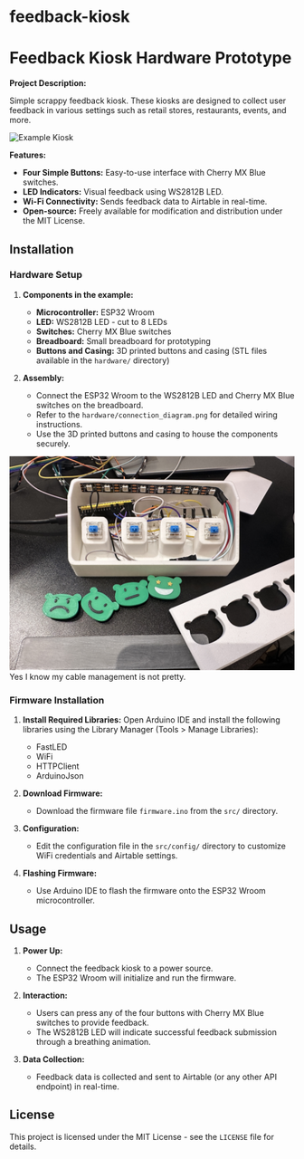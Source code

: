# feedback-kiosk

# Feedback Kiosk Hardware Prototype

**Project Description:**

Simple scrappy feedback kiosk. These kiosks are designed to collect user feedback in various settings such as retail stores, restaurants, events, and more.

![Example Kiosk](./images/examle.JPG)

**Features:**

- **Four Simple Buttons:** Easy-to-use interface with Cherry MX Blue switches.
- **LED Indicators:** Visual feedback using WS2812B LED.
- **Wi-Fi Connectivity:** Sends feedback data to Airtable in real-time.
- **Open-source:** Freely available for modification and distribution under the MIT License.


## Installation

### Hardware Setup

1. **Components in the example:**
   - **Microcontroller:** ESP32 Wroom
   - **LED:** WS2812B LED - cut to 8 LEDs
   - **Switches:** Cherry MX Blue switches
   - **Breadboard:** Small breadboard for prototyping
   - **Buttons and Casing:** 3D printed buttons and casing (STL files available in the `hardware/` directory)

2. **Assembly:**
   - Connect the ESP32 Wroom to the WS2812B LED and Cherry MX Blue switches on the breadboard.
   - Refer to the `hardware/connection_diagram.png` for detailed wiring instructions.
   - Use the 3D printed buttons and casing to house the components securely.


![disassembled](./images/disassembled.JPG)
Yes I know my cable management is not pretty.

### Firmware Installation

1. **Install Required Libraries:**
   Open Arduino IDE and install the following libraries using the Library Manager (Tools > Manage Libraries):
   - FastLED
   - WiFi
   - HTTPClient
   - ArduinoJson

2. **Download Firmware:**
   - Download the firmware file `firmware.ino` from the `src/` directory.

3. **Configuration:**
   - Edit the configuration file in the `src/config/` directory to customize WiFi credentials and Airtable settings.

4. **Flashing Firmware:**
   - Use Arduino IDE to flash the firmware onto the ESP32 Wroom microcontroller.

## Usage

1. **Power Up:**
   - Connect the feedback kiosk to a power source.
   - The ESP32 Wroom will initialize and run the firmware.

2. **Interaction:**
   - Users can press any of the four buttons with Cherry MX Blue switches to provide feedback.
   - The WS2812B LED will indicate successful feedback submission through a breathing animation.

3. **Data Collection:**
   - Feedback data is collected and sent to Airtable (or any other API endpoint) in real-time.


## License

This project is licensed under the MIT License - see the `LICENSE` file for details.